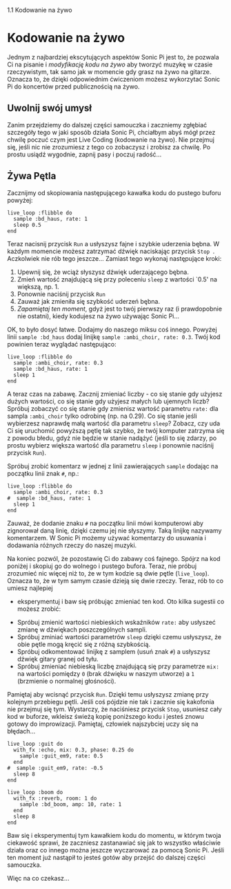 1.1 Kodowanie na żywo

# Kodowanie na żywo

Jednym z najbardziej ekscytujących aspektów Sonic Pi jest to, że pozwala Ci na 
pisanie i *modyfikację kodu na żywo* aby tworzyć muzykę w czasie rzeczywistym, 
tak samo jak w momencie gdy grasz na żywo na gitarze. Oznacza to, że dzięki odpowiednim 
ćwiczeniom możesz wykorzytać Sonic Pi do koncertów przed publicznością na żywo.

## Uwolnij swój umysł

Zanim przejdziemy do dalszej części samouczka i zaczniemy zgłębiać szczegóły 
tego w jaki sposób działa Sonic Pi, chciałbym abyś mógł przez chwilę poczuć 
czym jest Live Coding (kodowanie na żywo). Nie przejmuj się, jeśli nic nie zrozumiesz 
z tego co zobaczysz i zrobisz za chwilę. Po prostu usiądź wygodnie, zapnij pasy 
i poczuj radość...

## Żywa Pętla

Zacznijmy od skopiowania następującego kawałka kodu do pustego buforu powyżej: 

```
live_loop :flibble do
  sample :bd_haus, rate: 1
  sleep 0.5
end
```

Teraz nacisnij przycisk `Run` a usłyszysz fajne i szybkie 
uderzenia bębna. W każdym momencie możesz zatrzymać dźwięk naciskając 
przycisk `Stop `. Aczkolwiek nie rób tego jeszcze... Zamiast tego wykonaj 
następujące kroki: 

1. Upewnij się, że wciąż słyszysz dźwięk uderzającego bębna.
2. Zmień wartość znajdującą się przy poleceniu `sleep` z wartości `0.5' na 
większą, np. 1.
3. Ponownie naciśnij przycisk `Run`
4. Zauważ jak zmieniła się szybkość uderzeń bębna.
5. *Zapamiętaj ten moment*, gdyż jest to twój pierwszy raz (i prawdopobnie 
  nie ostatni), kiedy kodujesz na żywo używając Sonic Pi...

OK, to było dosyć łatwe. Dodajmy do naszego miksu coś innego. Powyżej 
linii `sample :bd_haus` dodaj linijkę `sample :ambi_choir, rate: 0.3`. Twój kod 
powinien teraz wyglądać następująco:

```
live_loop :flibble do
  sample :ambi_choir, rate: 0.3
  sample :bd_haus, rate: 1
  sleep 1
end
```

A teraz czas na zabawę. Zacznij zmieniać liczby - co się stanie gdy użyjesz 
dużych wartości, co się stanie gdy użyjesz małych lub ujemnych liczb? 
Spróbuj zobaczyć co się stanie gdy zmienisz wartość parametru `rate:` dla 
sampla `:ambi_choir` tylko odrobinę (np. na 0.29). Co się stanie jeśli 
wybierzesz naprawdę małą wartość dla parametru `sleep`? Zobacz, czy uda Ci się 
uruchomić powyższą pętlę tak szybko, że twój komputer zatrzyma się z powodu błedu, 
gdyż nie będzie w stanie nadążyć (jeśli to się zdarzy, po prostu wybierz 
większa wartość dla parametru `sleep` i ponownie naciśnij przycisk `Run`).

Spróbuj zrobić komentarz w jednej z linii zawierających `sample` dodając na 
początku linii znak `#`, np.:

```
live_loop :flibble do
  sample :ambi_choir, rate: 0.3
#  sample :bd_haus, rate: 1
  sleep 1
end

```

Zauważ, że dodanie znaku `#` na początku linii mówi komputerowi aby zignorował 
daną linię, dzięki czemu jej nie słyszymy. Taką linijkę nazywamy komentarzem. 
W Sonic Pi możemy używać komentarzy do usuwania i dodawania różnych rzeczy do 
naszej muzyki.

Na koniec pozwól, że pozostawię Ci do zabawy coś fajnego. Spójrz na kod poniżej 
i skopiuj go do wolnego i pustego bufora. Teraz, nie próbuj 
zrozumieć nic więcej niż to, że w tym kodzie są dwie pętle (`live_loop`). Oznacza to, 
że w tym samym czasie dzieją się dwie rzeczy. Teraz, rób to co umiesz najlepiej 
- eksperymentuj i baw się próbując zmieniać ten kod. Oto kilka sugestii 
co możesz zrobić:

* Spróbuj zmienić wartości niebieskich wskaźników `rate:` aby usłyszeć zmianę 
  w dźwiękach poszczególnych sampli.
* Spróbuj zminiać wartości parametrów `sleep` dzięki czemu usłyszysz, że obie 
  pętle mogą kręcić się z różną szybkością.
* Spróbuj odkomentować linijkę z samplem (usuń znak `#`) a usłyszysz dźwięk 
  gitary granej od tyłu.
* Spróbuj zmieniać niebieską liczbę znajdującą się przy parametrze `mix:` 
  na wartości pomiędzy `0` (brak dźwięku w naszym utworze) a `1` (brzmienie 
  o normalnej głośności).

Pamiętaj aby wcisnąć przycisk `Run`. Dzięki temu usłyszysz zmianę przy kolejnym 
przebiegu pętli. Jeśli coś pójdzie nie tak i zacznie się kakofonia nie przejmuj 
się tym. Wystarczy, że naciśniesz przycisk `Stop`, usuniesz cały kod w buforze, 
wkleisz świeżą kopię poniższego kodu i jesteś znowu gotowy do improwizacji. Pamiętaj, 
człowiek najszybciej uczy się na błędach...

```
live_loop :guit do
  with_fx :echo, mix: 0.3, phase: 0.25 do
    sample :guit_em9, rate: 0.5
  end
#  sample :guit_em9, rate: -0.5
  sleep 8
end

live_loop :boom do
  with_fx :reverb, room: 1 do
    sample :bd_boom, amp: 10, rate: 1
  end
  sleep 8
end
```

Baw się i eksperymentuj tym kawałkiem kodu do momentu, w którym twoja ciekawość 
sprawi, że zaczniesz zastanawiać się jak to wszystko właściwie działa 
oraz co innego można jeszcze wyczarować za pomocą Sonic Pi. Jeśli ten moment 
już nastąpił to jesteś gotów aby przejść do dalszej części samouczka.

Więc na co czekasz...

